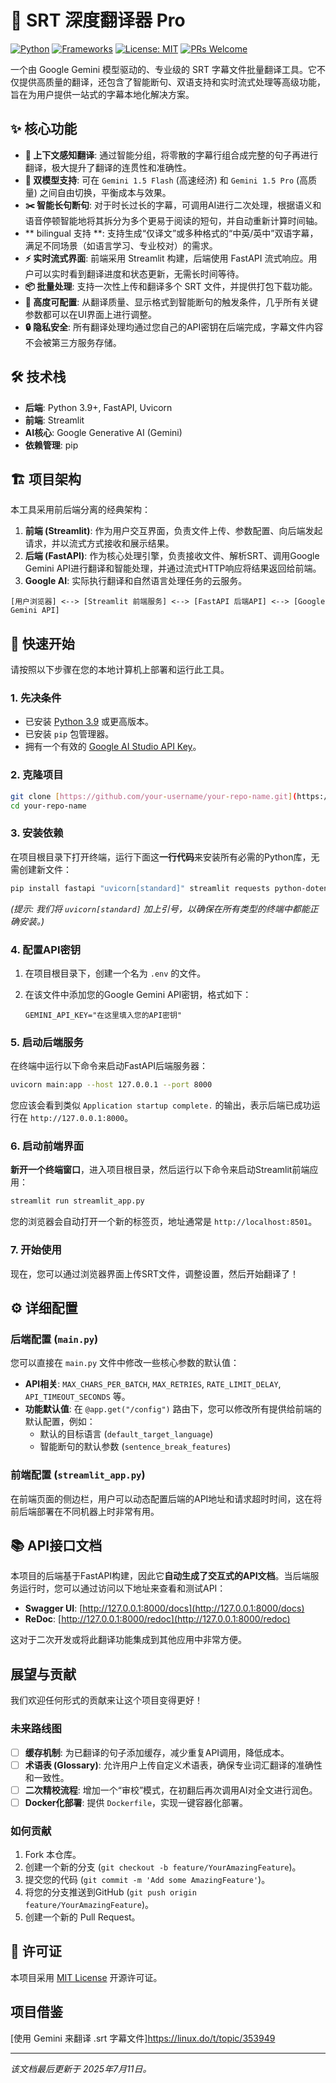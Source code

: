 # 🔮 SRT 深度翻译器 Pro

[![Python](https://img.shields.io/badge/Python-3.9+-blue.svg)](https://www.python.org/)
[![Frameworks](https://img.shields.io/badge/Frameworks-FastAPI%20%7C%20Streamlit-green)](https://fastapi.tiangolo.com/)
[![License: MIT](https://img.shields.io/badge/License-MIT-yellow.svg)](https://opensource.org/licenses/MIT)
[![PRs Welcome](https://img.shields.io/badge/PRs-welcome-brightgreen.svg)](CONTRIBUTING.md)

一个由 Google Gemini 模型驱动的、专业级的 SRT 字幕文件批量翻译工具。它不仅提供高质量的翻译，还包含了智能断句、双语支持和实时流式处理等高级功能，旨在为用户提供一站式的字幕本地化解决方案。

## ✨ 核心功能

* **🧠 上下文感知翻译**: 通过智能分组，将零散的字幕行组合成完整的句子再进行翻译，极大提升了翻译的连贯性和准确性。
* **🚀 双模型支持**: 可在 `Gemini 1.5 Flash` (高速经济) 和 `Gemini 1.5 Pro` (高质量) 之间自由切换，平衡成本与效果。
* **✂️ 智能长句断句**: 对于时长过长的字幕，可调用AI进行二次处理，根据语义和语音停顿智能地将其拆分为多个更易于阅读的短句，并自动重新计算时间轴。
* ** bilingual 支持 **: 支持生成“仅译文”或多种格式的“中英/英中”双语字幕，满足不同场景（如语言学习、专业校对）的需求。
* **⚡️ 实时流式界面**: 前端采用 Streamlit 构建，后端使用 FastAPI 流式响应。用户可以实时看到翻译进度和状态更新，无需长时间等待。
* **📦 批量处理**: 支持一次性上传和翻译多个 SRT 文件，并提供打包下载功能。
* **🎨 高度可配置**: 从翻译质量、显示格式到智能断句的触发条件，几乎所有关键参数都可以在UI界面上进行调整。
* **🔒 隐私安全**: 所有翻译处理均通过您自己的API密钥在后端完成，字幕文件内容不会被第三方服务存储。

## 🛠️ 技术栈

* **后端**: Python 3.9+, FastAPI, Uvicorn
* **前端**: Streamlit
* **AI核心**: Google Generative AI (Gemini)
* **依赖管理**: pip

## 🏗️ 项目架构

本工具采用前后端分离的经典架构：

1.  **前端 (Streamlit)**: 作为用户交互界面，负责文件上传、参数配置、向后端发起请求，并以流式方式接收和展示结果。
2.  **后端 (FastAPI)**: 作为核心处理引擎，负责接收文件、解析SRT、调用Google Gemini API进行翻译和智能处理，并通过流式HTTP响应将结果返回给前端。
3.  **Google AI**: 实际执行翻译和自然语言处理任务的云服务。

```
[用户浏览器] <--> [Streamlit 前端服务] <--> [FastAPI 后端API] <--> [Google Gemini API]
```

## 🚀 快速开始

请按照以下步骤在您的本地计算机上部署和运行此工具。

### 1. 先决条件

* 已安装 [Python 3.9](https://www.python.org/downloads/) 或更高版本。
* 已安装 `pip` 包管理器。
* 拥有一个有效的 [Google AI Studio API Key](https://aistudio.google.com/app/apikey)。

### 2. 克隆项目

```bash
git clone [https://github.com/your-username/your-repo-name.git](https://github.com/your-username/your-repo-name.git)
cd your-repo-name
```

### 3. 安装依赖

在项目根目录下打开终端，运行下面这**一行代码**来安装所有必需的Python库，无需创建新文件：

```bash
pip install fastapi "uvicorn[standard]" streamlit requests python-dotenv google-generativeai
```
*(提示: 我们将 `uvicorn[standard]` 加上引号，以确保在所有类型的终端中都能正确安装。)*

### 4. 配置API密钥

1.  在项目根目录下，创建一个名为 `.env` 的文件。
2.  在该文件中添加您的Google Gemini API密钥，格式如下：

    ```
    GEMINI_API_KEY="在这里填入您的API密钥"
    ```

### 5. 启动后端服务

在终端中运行以下命令来启动FastAPI后端服务器：

```bash
uvicorn main:app --host 127.0.0.1 --port 8000
```

您应该会看到类似 `Application startup complete.` 的输出，表示后端已成功运行在 `http://127.0.0.1:8000`。

### 6. 启动前端界面

**新开一个终端窗口**，进入项目根目录，然后运行以下命令来启动Streamlit前端应用：

```bash
streamlit run streamlit_app.py
```

您的浏览器会自动打开一个新的标签页，地址通常是 `http://localhost:8501`。

### 7. 开始使用

现在，您可以通过浏览器界面上传SRT文件，调整设置，然后开始翻译了！

## ⚙️ 详细配置

### 后端配置 (`main.py`)

您可以直接在 `main.py` 文件中修改一些核心参数的默认值：

* **API相关**: `MAX_CHARS_PER_BATCH`, `MAX_RETRIES`, `RATE_LIMIT_DELAY`, `API_TIMEOUT_SECONDS` 等。
* **功能默认值**: 在 `@app.get("/config")` 路由下，您可以修改所有提供给前端的默认配置，例如：
    * 默认的目标语言 (`default_target_language`)
    * 智能断句的默认参数 (`sentence_break_features`)

### 前端配置 (`streamlit_app.py`)

在前端页面的侧边栏，用户可以动态配置后端的API地址和请求超时时间，这在将前后端部署在不同机器上时非常有用。

## 📚 API接口文档

本项目的后端基于FastAPI构建，因此它**自动生成了交互式的API文档**。当后端服务运行时，您可以通过访问以下地址来查看和测试API：

* **Swagger UI**: [http://127.0.0.1:8000/docs](http://127.0.0.1:8000/docs)
* **ReDoc**: [http://127.0.0.1:8000/redoc](http://127.0.0.1:8000/redoc)

这对于二次开发或将此翻译功能集成到其他应用中非常方便。

## 展望与贡献

我们欢迎任何形式的贡献来让这个项目变得更好！

### 未来路线图

* [ ] **缓存机制**: 为已翻译的句子添加缓存，减少重复API调用，降低成本。
* [ ] **术语表 (Glossary)**: 允许用户上传自定义术语表，确保专业词汇翻译的准确性和一致性。
* [ ] **二次精校流程**: 增加一个“审校”模式，在初翻后再次调用AI对全文进行润色。
* [ ] **Docker化部署**: 提供 `Dockerfile`，实现一键容器化部署。

### 如何贡献

1.  Fork 本仓库。
2.  创建一个新的分支 (`git checkout -b feature/YourAmazingFeature`)。
3.  提交您的代码 (`git commit -m 'Add some AmazingFeature'`)。
4.  将您的分支推送到GitHub (`git push origin feature/YourAmazingFeature`)。
5.  创建一个新的 Pull Request。

## 📄 许可证

本项目采用 [MIT License](LICENSE) 开源许可证。


## 项目借鉴

[使用 Gemini 来翻译 .srt 字幕文件]https://linux.do/t/topic/353949

---
*该文档最后更新于 2025年7月11日。*
